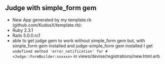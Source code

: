 ## Judge with simple_form gem
- New App generated by my template.rb (github.com/KudosX/template.rb):
- Ruby 2.3.1
- Rails 5.0.0.rc1
- able to get judge gem to work without simple_form gem but, with simple_form gem installed and judge-simple_form gem installed I get `undefined method 'error_notification' for #<Judge::FormBuilder:xxxxxx>` in views/devise/registrations/new.html.erb